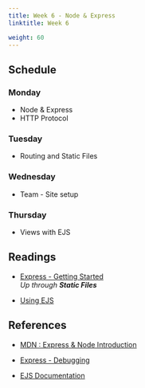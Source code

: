 ```yaml
---
title: Week 6 - Node & Express
linktitle: Week 6

weight: 60
---
```


## Schedule

### Monday

* Node & Express
* HTTP Protocol

### Tuesday

* Routing and Static Files

### Wednesday

* Team - Site setup

### Thursday

* Views with EJS

## Readings

* [Express - Getting Started](http://expressjs.com/en/starter/installing.html)  
*Up through **Static Files***

* [Using EJS](https://www.digitalocean.com/community/tutorials/how-to-use-ejs-to-template-your-node-application)  

## References

* [MDN : Express & Node Introduction](https://developer.mozilla.org/en-US/docs/Learn/Server-side/Express_Nodejs/Introduction)  

* [Express - Debugging](http://expressjs.com/en/guide/debugging.html)  

* [EJS Documentation](https://www.npmjs.com/package/ejs)  